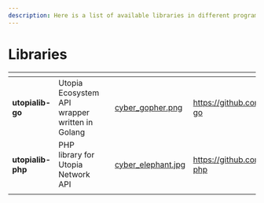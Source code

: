 ```yaml
---
description: Here is a list of available libraries in different programming languages
---
```


# Libraries

<table data-view="cards"><thead><tr><th></th><th></th><th></th><th data-hidden data-card-cover data-type="files"></th><th data-hidden data-card-target data-type="content-ref"></th></tr></thead><tbody><tr><td><strong>utopialib-go</strong></td><td>Utopia Ecosystem API wrapper written in Golang</td><td></td><td><a href=".gitbook/assets/cyber_gopher.png">cyber_gopher.png</a></td><td><a href="https://github.com/Sagleft/utopialib-go">https://github.com/Sagleft/utopialib-go</a></td></tr><tr><td><strong>utopialib-php</strong></td><td>PHP library for Utopia Network API</td><td></td><td><a href=".gitbook/assets/cyber_elephant.jpg">cyber_elephant.jpg</a></td><td><a href="https://github.com/Sagleft/utopialib-php">https://github.com/Sagleft/utopialib-php</a></td></tr><tr><td></td><td></td><td></td><td></td><td></td></tr></tbody></table>
